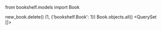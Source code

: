 from bookshelf.models import Book

new_book.delete()
(1, {'bookshelf.Book': 1})
Book.objects.all()
<QuerySet []>